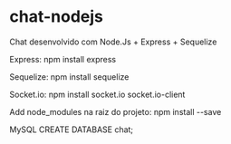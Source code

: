 # chat-nodejs
Chat desenvolvido com Node.Js + Express + Sequelize

Express: npm install express

Sequelize: npm install sequelize

Socket.io: npm install socket.io socket.io-client

Add node_modules na raiz do projeto: npm install --save

MySQL
  CREATE DATABASE chat;
